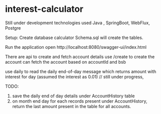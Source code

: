 # interest-calculator
Still under development
technologies used Java , SpringBoot, WebFlux, Postgre

Setup:
Create database calculator
Schema.sql will create the tables.

Run the application
open http://localhost:8080/swagger-ui/index.html

There are api to create and fetch account details
use /create to create the account
can fetch the account based on accountId and bsb

use daily to read the daily end-of-day message which returns amount with interest for day (assumed the interest as 0.01) // still under progress,


TODO:
1. save the daily end of day details under AccountHistory table 
2. on month end day for each records present under AccountHistory, return the last amount present in the table for all accounts.
